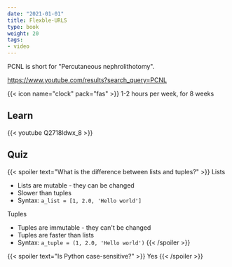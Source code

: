 ```yaml
---
date: "2021-01-01"
title: Flexble-URLS
type: book
weight: 20
tags:
- video
---
```


PCNL is short for "Percutaneous nephrolithotomy".

https://www.youtube.com/results?search_query=PCNL

<!--more-->

{{< icon name="clock" pack="fas" >}} 1-2 hours per week, for 8 weeks

## Learn

{{< youtube Q2718ldwx_8 >}}

## Quiz

{{< spoiler text="What is the difference between lists and tuples?" >}}
Lists

- Lists are mutable - they can be changed
- Slower than tuples
- Syntax: `a_list = [1, 2.0, 'Hello world']`

Tuples

- Tuples are immutable - they can't be changed
- Tuples are faster than lists 
- Syntax: `a_tuple = (1, 2.0, 'Hello world')`
{{< /spoiler >}}

{{< spoiler text="Is Python case-sensitive?" >}}
Yes
{{< /spoiler >}}
